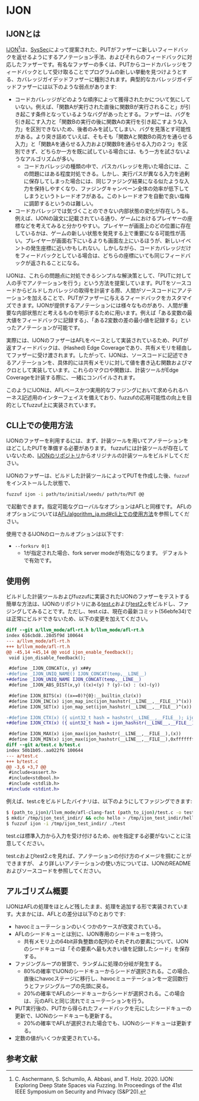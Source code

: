 # IJON

## IJONとは

[IJON](https://github.com/RUB-SysSec/ijon/)[^ijon]は、[SysSec](https://informatik.rub.de/syssec/)によって提案された、PUTがファザーに新しいフィードバックを返せるようにするアノテーション手法、およびそれらのフィードバックに対応したファザーです。有名なファザーの多くは、PUTからコードカバレッジをフィードバックとして受け取ることでプログラムの新しい挙動を見つけようとする、カバレッジガイデッドファザーに種別されます。典型的なカバレッジガイデッドファザーには以下のような弱点があります: 

- コードカバレッジがどのような順序によって獲得されたかについて気にしていない。例えば、「関数Aが実行された直後に関数Bが実行されること」が引き起こす条件となっているようなバグがあったとする。ファザーは、バグを引き起こす入力と「関数Bの実行の後に関数Aの実行を引き起こすような入力」を区別できないため、後者のみを試してしまい、バグを見落とす可能性がある。より突き詰めていえば、そもそも「関数Aと関数Bの両方を通らせる入力」と「関数Aを通らせる入力および関数Bを通らせる入力の２つ」を区別できず、どちらか一方を既に試している場合には、もう一方を試さないようなアルゴリズムが多い。
  - コードカバレッジの種類の中で、パスカバレッジを用いた場合には、この問題にはある程度対処できる。しかし、実行パスが異なる入力を過剰に保存してしまった場合には、同じファジング結果になる似たような入力を保持しやすくなり、ファジングキャンペーン全体の効率が低下してしまうというトレードオフがある。このトレードオフを自動で良い塩梅に調節するというのは難しい。
- コードカバレッジでは気づくことのできない内部状態の変化が存在しうる。例えば、IJONの論文に記載されている通り、ゲームにおけるプレイヤーの座標などを考えてみると分かりやすい。プレイヤーが画面上のどの位置に存在しているかは、ゲームの新しい状態を発見する上で重要になる可能性が高い。プレイヤーが画面右下にいるよりも画面左上にいるほうが、新しいイベントの発生座標に近いかもしれない。しかしながら、コードカバレッジだけをフィードバックとしている場合は、どちらの座標にいても同じフィードバックが返されることになる。

IJONは、これらの問題点に対処できるシンプルな解決策として、「PUTに対して人の手でアノテーションを行う」という方法を提案しています。PUTをソースコードからビルドしカバレッジの取得を計装する際、人間がソースコードにアノテーションを加えることで、PUTがファザーに与えるフィードバックをカスタマイズできます。IJONが提供するアノテーションには様々なものがあり、人間が重要な内部状態だと考えるものを明示するために用います。例えば「ある変数の最大値をフィードバックに記録する」、「ある2変数の差の最小値を記録する」といったアノテーションが可能です。

実際には、IJONのファザーはAFLをベースとして実装されているため、PUTが返すフィードバックは、(Hashed) Edge Coverageであり、共有メモリを経由してファザーに受け渡されます。したがって、IJONは、ソースコードに記述できるアノテーションを、具体的には共有メモリに対して値を書き込む関数およびマクロとして実装しています。これらのマクロや関数は、計装ツールがEdge Coverageを計装する際に、一緒にコンパイルされます。

このようにIJONは、AFLベースかつ実用的なファジングにおいて求められるハーネス記述用のインターフェイスを備えており、fuzzufの応用可能性の向上を目的としてfuzzuf上に実装されています。

## CLI上での使用方法

IJONのファザーを利用するには、まず、計装ツールを用いてアノテーションをほどこしたPUTを準備する必要があります。
fuzzufには計装ツールが存在していないため、[IJONのリポジトリ](https://github.com/RUB-SysSec/ijon/)からオリジナルの計装ツールをビルドしてください。

IJONのファザーは、ビルドした計装ツールによってPUTを作成した後、`fuzzuf`をインストールした状態で、

```bash
fuzzuf ijon -i path/to/initial/seeds/ path/to/PUT @@
```

で起動できます。指定可能なグローバルなオプションはAFLと同様です。
AFLのオプションについては[AFL/algorithm_ja.md#cli上での使用方法](/docs/algorithms/afl/algorithm_ja.md#cli上での使用方法)を参照してください。

使用できるIJONのローカルオプションは以下です:

- `--forksrv 0|1`
  - 1が指定された場合、fork server modeが有効になります。 デフォルトで有効です。


## 使用例

ビルドした計装ツールおよびfuzzufに実装されたIJONのファザーをテストする簡単な方法は、IJONのリポジトリにある[test.c](https://github.com/RUB-SysSec/ijon/blob/master/test.c)および[test2.c](https://github.com/RUB-SysSec/ijon/blob/master/test2.c)をビルドし、ファジングしてみることです。ただし、test.cは、現在の最新コミット(56ebfe34)では正常にビルドできないため、以下の変更を加えてください。

```diff
diff --git a/llvm_mode/afl-rt.h b/llvm_mode/afl-rt.h
index 616cbd8..28d5f9d 100644
--- a/llvm_mode/afl-rt.h
+++ b/llvm_mode/afl-rt.h
@@ -45,14 +45,14 @@ void ijon_enable_feedback();
 void ijon_disable_feedback();

 #define _IJON_CONCAT(x, y) x##y
-#define _IJON_UNIQ_NAME() IJON_CONCAT(temp,__LINE__)
+#define _IJON_UNIQ_NAME IJON_CONCAT(temp,__LINE__)
 #define _IJON_ABS_DIST(x,y) ((x)<(y) ? (y)-(x) : (x)-(y))

 #define IJON_BITS(x) ((x==0)?{0}:__builtin_clz(x))
 #define IJON_INC(x) ijon_map_inc(ijon_hashstr(__LINE__,__FILE__)^(x))
 #define IJON_SET(x) ijon_map_set(ijon_hashstr(__LINE__,__FILE__)^(x))

-#define IJON_CTX(x) ({ uint32_t hash = hashstr(__LINE__,__FILE__); ijon_xor_state(hash); __typeof__(x) IJON_UNIQ_NAME() = (x); ijon_xor_state(hash); IJON_UNIQ_NAME(); })
+#define IJON_CTX(x) ({ uint32_t hash = ijon_hashstr(__LINE__,__FILE__); ijon_xor_state(hash); __typeof__(x) IJON_UNIQ_NAME = (x); ijon_xor_state(hash); IJON_UNIQ_NAME; })

 #define IJON_MAX(x) ijon_max(ijon_hashstr(__LINE__,__FILE__),(x))
 #define IJON_MIN(x) ijon_max(ijon_hashstr(__LINE__,__FILE__),0xffffffffffffffff-(x))
diff --git a/test.c b/test.c
index 50b1b05..aa022f6 100644
--- a/test.c
+++ b/test.c
@@ -3,6 +3,7 @@
 #include<assert.h>
 #include<stdbool.h>
 #include <stdlib.h>
+#include <stdint.h>
```

例えば、test.cをビルドしたバイナリは、以下のようにしてファジングできます:

```bash
$ (path_to_ijon)/llvm_mode/afl-clang-fast (path_to_ijon)/test.c -o test
$ mkdir /tmp/ijon_test_indir/ && echo hello > /tmp/ijon_test_indir/hello
$ fuzzuf ijon -i /tmp/ijon_test_indir/ ./test
```

test.cは標準入力から入力を受け付けるため、`@@`を指定する必要がないことに注意してください。

test.cおよびtest2.cを見れば、アノテーションの付け方のイメージを掴むことができますが、
より詳しいアノテーションの使い方については、IJONのREADMEおよびソースコードを参照してください。

## アルゴリズム概要

IJONはAFLの処理をほとんど残したまま、処理を追加する形で実装されています。大まかには、AFLとの差分は以下のとおりです:

- havocミューテーションのいくつかのケースが改変されている。
- AFLのシードキューとは別に、IJON専用のシードキューを持つ。
  - 共有メモリ上の64bit非負整数の配列のそれぞれの要素について、IJONのシードキューは「その要素へ最も大きい値を記録したシード」を保存する。
- ファジングループの冒頭で、ランダムに処理の分岐が発生する。
  - 80%の確率でIJONのシードキューからシードが選択される。この場合、直後にhavocステージに移行し、havocミューテーションを一定回数行うとファジングループの先頭に戻る。
  - 20%の確率でAFLのシードキューからシードが選択される。この場合は、元のAFLと同じ流れでミューテーションを行う。
- PUT実行後の、PUTから得られたフィードバックを元にしたシードキューの更新で、IJONのシードキューも更新する。
  - 20%の確率でAFLが選択された場合でも、IJONのシードキューは更新する。
- 定数の値がいくつか変更されている。

## 参考文献

[^ijon]: C. Aschermann, S. Schumilo, A. Abbasi, and T. Holz. 2020. IJON: Exploring Deep State Spaces via Fuzzing. In Proceedings of the 41st IEEE Symposium on Security and Privacy (S&P’20).
